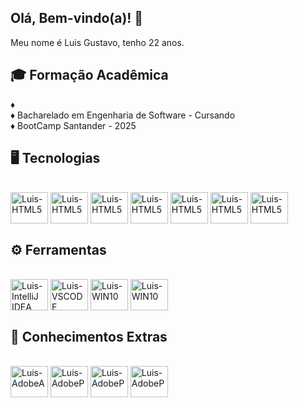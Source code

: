 ## Olá, Bem-vindo(a)! 🥰

Meu nome é Luis Gustavo, tenho 22 anos.


## 🎓 Formação Acadêmica

♦️                                
♦️ Bacharelado em Engenharia de Software - Cursando                        
♦️ BootCamp Santander - 2025                  

## 🖥 Tecnologias

<div style="display: inline_block"><br>
   <img align="center" alt="Luis-HTML5" height="50" width="60" src="https://cdn.jsdelivr.net/gh/devicons/devicon@latest/icons/python/python-original.svg" />
    <img align="center" alt="Luis-HTML5" height="50" width="60" src="https://cdn.jsdelivr.net/gh/devicons/devicon@latest/icons/git/git-original.svg" />
    <img align="center" alt="Luis-HTML5" height="50" width="60" src="https://cdn.jsdelivr.net/gh/devicons/devicon@latest/icons/github/github-original.svg" />
    <img align="center" alt="Luis-HTML5" height="50" width="60" src="https://cdn.jsdelivr.net/gh/devicons/devicon@latest/icons/javascript/javascript-original.svg" />
   <img align="center" alt="Luis-HTML5" height="50" width="60" src="https://cdn.jsdelivr.net/gh/devicons/devicon@latest/icons/html5/html5-original-wordmark.svg" />
    <img align="center" alt="Luis-HTML5" height="50" width="60" src="https://cdn.jsdelivr.net/gh/devicons/devicon@latest/icons/css3/css3-original-wordmark.svg" />
  <img align="center" alt="Luis-HTML5" height="50" width="60" src="https://cdn.jsdelivr.net/gh/devicons/devicon@latest/icons/mysql/mysql-original.svg" />
</div>

            
          
          


## ⚙ Ferramentas


<div style="display: inline_block"><br>
  <img align="center" alt="Luis-IntelliJ IDEA" height="50" width="60" src="https://cdn.jsdelivr.net/gh/devicons/devicon@latest/icons/intellij/intellij-original.svg" />
  <img align="center" alt="Luis-VSCODE" height="50" width="60" src="https://cdn.jsdelivr.net/gh/devicons/devicon@latest/icons/vscode/vscode-original.svg" />
   <img align="center" alt="Luis-WIN10" height="50" width="60" src="https://cdn.jsdelivr.net/gh/devicons/devicon@latest/icons/windows11/windows11-original.svg" />
     <img align="center" alt="Luis-WIN10" height="50" width="60" src="https://cdn.jsdelivr.net/gh/devicons/devicon@latest/icons/pycharm/pycharm-original.svg" />
</div>

## 🎴 Conhecimentos Extras

<div style="display: inline_block"><br>
  <img align="center" alt="Luis-AdobeA" height="50" width="60" src="https://cdn.jsdelivr.net/gh/devicons/devicon@latest/icons/illustrator/illustrator-plain.svg" />
  <img align="center" alt="Luis-AdobeP" height="50" width="60" src="https://cdn.jsdelivr.net/gh/devicons/devicon@latest/icons/photoshop/photoshop-original.svg" />
   <img align="center" alt="Luis-AdobeP" height="50" width="60" src="https://cdn.jsdelivr.net/gh/devicons/devicon@latest/icons/premierepro/premierepro-plain.svg" />
   <img align="center" alt="Luis-AdobeP" height="50" width="60" src="https://cdn.jsdelivr.net/gh/devicons/devicon@latest/icons/canva/canva-original.svg" />
  
</div>


